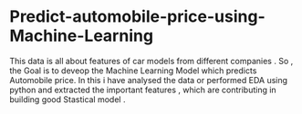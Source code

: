# Predict-automobile-price-using-Machine-Learning
This data is all about features of car models from different companies . So , the Goal is to deveop the Machine Learning Model which predicts Automobile price. In this i have analysed the data or performed EDA using python and extracted the important features , which are contributing in building good Stastical model .
